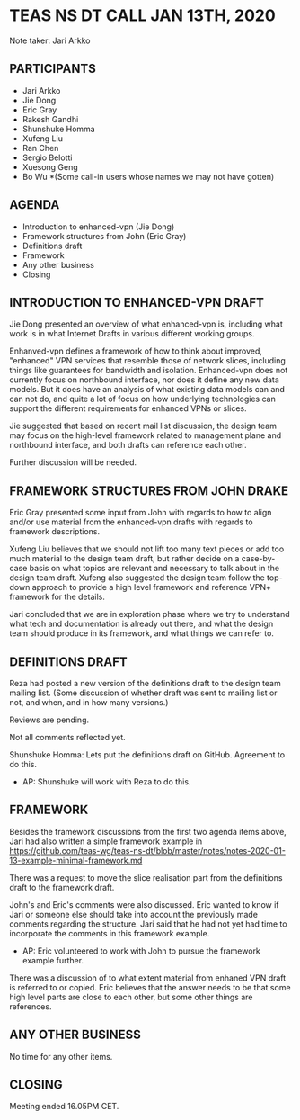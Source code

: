 # TEAS NS DT CALL JAN 13TH, 2020

Note taker: Jari Arkko

## PARTICIPANTS

* Jari Arkko
* Jie Dong
* Eric Gray
* Rakesh Gandhi
* Shunshuke Homma
* Xufeng Liu
* Ran Chen
* Sergio Belotti
* Xuesong Geng
* Bo Wu
*(Some call-in users whose names we may not have gotten)

## AGENDA

* Introduction to enhanced-vpn (Jie Dong)
* Framework structures from John (Eric Gray)
* Definitions draft
* Framework
* Any other business
* Closing

## INTRODUCTION TO ENHANCED-VPN DRAFT

Jie Dong presented an overview of what enhanced-vpn is, including what work is in what Internet Drafts in various different working groups.

Enhanved-vpn defines a framework of how to think about improved, "enhanced" VPN services that resemble those of network slices, including things like guarantees for bandwidth and isolation. Enhanced-vpn does not currently focus on northbound interface, nor does it define any new data models. But it does have an analysis of what existing data models can and can not do, and quite a lot of focus on how underlying technologies can support the different requirements for enhanced VPNs or slices.

Jie suggested that based on recent mail list discussion, the design team may focus on the high-level framework related to management plane and northbound interface, and both drafts can reference each other.

Further discussion will be needed.

## FRAMEWORK STRUCTURES FROM JOHN DRAKE

Eric Gray presented some input from John with regards to how to align and/or use material from the enhanced-vpn drafts with regards to framework descriptions.

Xufeng Liu believes that we should not lift too many text pieces or add too much material to the design team draft, but rather decide on a case-by-case basis on what topics are relevant and necessary to talk about in the design team draft. Xufeng also suggested the design team follow the top-down approach to provide a high level framework and reference VPN+ framework for the details.

Jari concluded that we are in exploration phase where we try to understand what tech and documentation is already out there, and what the design team should produce in its framework, and what things we can refer to.

## DEFINITIONS DRAFT

Reza had posted a new version of the definitions draft to the design team mailing list. (Some discussion of whether draft was sent to mailing list or not, and when, and in how many versions.) 

Reviews are pending. 

Not all comments reflected yet. 

Shunshuke Homma: Lets put the definitions draft on GitHub. Agreement to do this. 

* AP: Shunshuke will work with Reza to do this. 

## FRAMEWORK

Besides the framework discussions from the first two agenda items above, Jari had also written a simple framework example in https://github.com/teas-wg/teas-ns-dt/blob/master/notes/notes-2020-01-13-example-minimal-framework.md

There was a request to move the slice realisation part from the definitions draft to the framework draft.

John's and Eric's comments were also discussed. Eric wanted to know if Jari or someone else should take into account the previously made comments regarding the structure. Jari said that he had not yet had time to incorporate the comments in this framework example.  

* AP: Eric volunteered to work with John to pursue the framework example further.

There was a discussion of to what extent material from enhaned VPN draft is referred to or copied. Eric believes that the answer needs to be that some high level parts are close to each other, but some other things are references.

## ANY OTHER BUSINESS

No time for any other items.

## CLOSING

Meeting ended 16.05PM CET.
